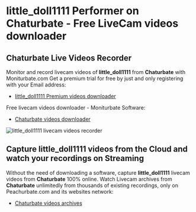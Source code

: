 # little_doll1111 Performer on Chaturbate - Free LiveCam videos downloader

## Chaturbate Live Videos Recorder

Monitor and record livecam videos of **little_doll1111** from **Chaturbate** with Moniturbate.com
Get a premium trial for free by just and only registering with your Email address:
* [little_doll1111 Premium videos downloader](https://moniturbate.com/request-demo-licence-key.html)

Free livecam videos downloader - Moniturbate Software:
* [Chaturbate videos downloader](https://moniturbate.com/moniturbate-download-software.html)

![little_doll1111 livecam videos recorder](https://peachurnet.com/templates/moniturbate-software.png)


## Capture little_doll1111 videos from the Cloud and watch your recordings on Streaming

Without the need of downloading a software, capture **little_doll1111** livecam videos from **Chaturbate** 100% online.
Watch Livecam archives from **Chaturbate** unlimitedly from thousands of existing recordings, only on Peachurbate.com and its websites network:
* [Chaturbate videos archives](https://peachurnet.com/)